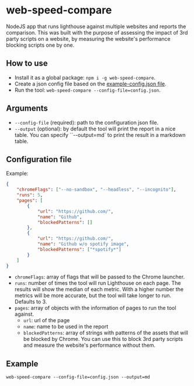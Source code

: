# web-speed-compare

NodeJS app that runs lighthouse against multiple websites and reports the comparison. This was built with the purpose of assessing the impact of 3rd party scripts on a website, by measuring the website's performance blocking scripts one by one.

## How to use

-   Install it as a global package: `npm i -g web-speed-compare`.
-   Create a json config file based on the [example-config.json file](https://github.com/fedebertolini/web-speed-compare/blob/master/example-config.json).
-   Run the tool: `web-speed-compare --config-file=config.json`.

## Arguments

-   `--config-file` (required): path to the configuration json file.
-   `--output` (optional): by default the tool will print the report in a nice table. You can specify ``--output=md` to print the result in a markdown table.

## Configuration file

Example:

```json
{
    "chromeFlags": ["--no-sandbox", "--headless", "--incognito"],
    "runs": 5,
    "pages": [
        {
            "url": "https://github.com/",
            "name": "Github",
            "blockedPatterns": []
        },
        {
            "url": "https://github.com/",
            "name": "Github w/o spotify image",
            "blockedPatterns": ["*spotify*"]
        }
    ]
}
```

-   `chromeFlags`: array of flags that will be passed to the Chrome launcher.
-   `runs`: number of times the tool will run Lighthouse on each page. The results will show the median of each metric. With a higher number the metrics will be more accurate, but the tool will take longer to run. Defaults to 3.
-   `pages`: array of objects with the information of pages to run the tool against.
    -   `url`: url of the page
    -   `name`: name to be used in the report
    -   `blockedPatterns`: array of strings with patterns of the assets that will be blocked by Chrome. You can use this to block 3rd party scripts and measure the website's performance without them.

## Example

`web-speed-compare --config-file=config.json --output=md`

```

```
